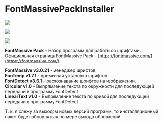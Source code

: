 # FontMassivePackInstaller

![](https://img.shields.io/github/downloads/nice-studio/FontMassivePackInstaller/total.svg?label=%D0%A1%D0%9A%D0%90%D0%A7%D0%95%D0%9D%D0%9E&style=for-the-badge)

![](https://img.shields.io/github/downloads/nice-studio/FontMassivePackInstaller/3.0.22/FontMassivePack.exe.svg?style=for-the-badge)

![](https://monosnap.com/image/c0bQCSFoh5TTQOhZ8JpaGP1AO0bnjp.png)

**FontMassive Pack** - Набор программ для работы со шрифтами.   
Официальная страница FontMassive Pack - [https://fontmassive.com/](https://fontmassive.com/)

**FontMassive v3.0.21** - менеджер шрифтов   
**FonTemp v1.7.1** - временная установка шрифтов   
**FontDetect v3.6.1** - распознавание шрифтов на изображении.   
**Circular v1.0** - Выпрямление текста по окружности для последующей передачи в программу FontDetect   
**LinearText v1.0** - Выпрямление текста по кривой для последующей передачи в программу FontDetect

Т. к. я слежу за выходом новых версий программ, то инсталляционный пакет будет обновляться по мере выхода обновлений. 